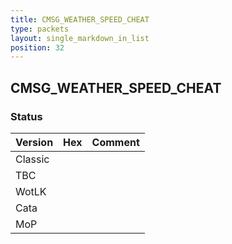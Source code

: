 ```yaml
---
title: CMSG_WEATHER_SPEED_CHEAT
type: packets
layout: single_markdown_in_list
position: 32
---
```


## CMSG_WEATHER_SPEED_CHEAT

### Status

Version | Hex | Comment
---------- | ---------- | ---------- 
Classic |  |  
TBC |  |  
WotLK |  |  
Cata |  |  
MoP |  |  